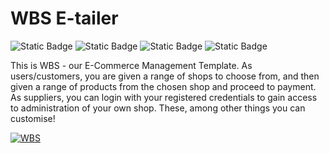# WBS E-tailer
![Static Badge](https://img.shields.io/badge/Java-brown)
![Static Badge](https://img.shields.io/badge/Gradle-brightgreen)
![Static Badge](https://img.shields.io/badge/Servlet-yellow)
![Static Badge](https://img.shields.io/badge/MySQL-blue)

This is WBS - our E-Commerce Management Template. As users/customers, you are given a range of shops to choose from, and then given a range of products from the chosen shop and proceed to payment. As suppliers, you can login with your registered credentials to gain access to administration of your own shop. These, among other things you can customise!

[![WBS](https://github.com/arlantat/WBS/assets/88363323/974385e6-036e-4cd7-bc9a-87bdde3e2e4d)](https://youtu.be/ZP-7Dz1ZjSM)
